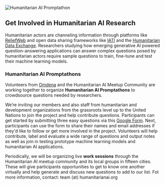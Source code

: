 ![Humanitarian AI Promptathon](https://github.com/Partnership-on-Generative-AI/Workspace/blob/main/media/Promptathon_github.png)

## Get Involved in Humanitarian AI Research

Humanitarian actors are channeling information through platforms like [ReliefWeb](https://reliefweb.int/) and open data sharing frameworks like [IATI](https://iatistandard.org/en/) and the [Humanitarian Data Exchange](https://data.humdata.org/). 
Researchers studying how emerging generative AI powered question-answering applications can answer complex questions posed by humanitarian actors require sample questions to train, fine-tune and test their machine learning models.

### Humanitarian AI Promptathons

Volunteers from [Omdena](https://www.omdena.com/) and the Humanitarian AI Meetup Community are working together to organize **Humanitarian AI Promptathons** to crowdsource questions needed by researchers.

We’re inviting our members and also staff from humanitarian and development organizations from the grassroots level up to the United Nations to join the project and help contribute questions. Participants can get started by submitting three easy questions via this [Google Form](https://forms.gle/wh8SXVyhWro46yA8A). Next, participants can use the form to share their names and email addresses if they'd like to follow or get more involved in the project. Volunteers will help contribute, label and evaluate a wide range of questions and output notes as well as join in testing prototype machine learning models and humanitarian AI applications.

Periodically, we will be organizing live **work sessions** through the Humanitarian AI meetup community and its local groups in fifteen cities. These will give participants opportunities to get to know one another virtually and help generate and discuss new questions to add to our list. Fot more information, contact: team (at) humanitarianai.org
